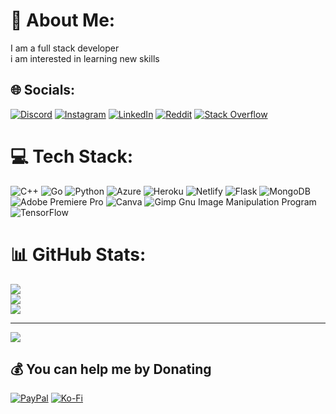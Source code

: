# 💫 About Me:
I am a full stack developer <br>i am interested in learning new skills <br>


## 🌐 Socials:
[![Discord](https://img.shields.io/badge/Discord-%237289DA.svg?logo=discord&logoColor=white)](https://discord.gg/https://discord.gg/S8xZeCzfN7) [![Instagram](https://img.shields.io/badge/Instagram-%23E4405F.svg?logo=Instagram&logoColor=white)](https://instagram.com/Gauthxme) [![LinkedIn](https://img.shields.io/badge/LinkedIn-%230077B5.svg?logo=linkedin&logoColor=white)](https://linkedin.com/in/GauthamKulasingham) [![Reddit](https://img.shields.io/badge/Reddit-%23FF4500.svg?logo=Reddit&logoColor=white)](https://reddit.com/user/MistyIce672) [![Stack Overflow](https://img.shields.io/badge/-Stackoverflow-FE7A16?logo=stack-overflow&logoColor=white)](https://stackoverflow.com/users/MistyIce) 

# 💻 Tech Stack:
![C++](https://img.shields.io/badge/c++-%2300599C.svg?style=for-the-badge&logo=c%2B%2B&logoColor=white) ![Go](https://img.shields.io/badge/go-%2300ADD8.svg?style=for-the-badge&logo=go&logoColor=white) ![Python](https://img.shields.io/badge/python-3670A0?style=for-the-badge&logo=python&logoColor=ffdd54) ![Azure](https://img.shields.io/badge/azure-%230072C6.svg?style=for-the-badge&logo=azure-devops&logoColor=white) ![Heroku](https://img.shields.io/badge/heroku-%23430098.svg?style=for-the-badge&logo=heroku&logoColor=white) ![Netlify](https://img.shields.io/badge/netlify-%23000000.svg?style=for-the-badge&logo=netlify&logoColor=#00C7B7) ![Flask](https://img.shields.io/badge/flask-%23000.svg?style=for-the-badge&logo=flask&logoColor=white) ![MongoDB](https://img.shields.io/badge/MongoDB-%234ea94b.svg?style=for-the-badge&logo=mongodb&logoColor=white) ![Adobe Premiere Pro](https://img.shields.io/badge/Adobe%20Premiere%20Pro-9999FF.svg?style=for-the-badge&logo=Adobe%20Premiere%20Pro&logoColor=white) ![Canva](https://img.shields.io/badge/Canva-%2300C4CC.svg?style=for-the-badge&logo=Canva&logoColor=white) ![Gimp Gnu Image Manipulation Program](https://img.shields.io/badge/Gimp-657D8B?style=for-the-badge&logo=gimp&logoColor=FFFFFF) ![TensorFlow](https://img.shields.io/badge/TensorFlow-%23FF6F00.svg?style=for-the-badge&logo=TensorFlow&logoColor=white)
# 📊 GitHub Stats:
![](https://github-readme-stats.vercel.app/api?username=MistyIce672&theme=dark&hide_border=false&include_all_commits=false&count_private=false)<br/>
![](https://github-readme-streak-stats.herokuapp.com/?user=MistyIce672&theme=dark&hide_border=false)<br/>
![](https://github-readme-stats.vercel.app/api/top-langs/?username=MistyIce672&theme=dark&hide_border=false&include_all_commits=false&count_private=false&layout=compact)

---
[![](https://visitcount.itsvg.in/api?id=MistyIce672&icon=0&color=0)](https://visitcount.itsvg.in)

  ## 💰 You can help me by Donating
  [![PayPal](https://img.shields.io/badge/PayPal-00457C?style=for-the-badge&logo=paypal&logoColor=white)](https://paypal.me/wrstudiotk ) [![Ko-Fi](https://img.shields.io/badge/Ko--fi-F16061?style=for-the-badge&logo=ko-fi&logoColor=white)](https://ko-fi.com/gautham672) 

  
<!-- Proudly created with GPRM ( https://gprm.itsvg.in ) -->
